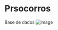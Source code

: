 # Prsocorros

Base de dados
![image](https://github.com/user-attachments/assets/ef3482e1-fcc7-4f31-80b4-6ee817c703c9)
